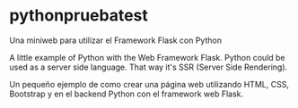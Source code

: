 # pythonpruebatest
Una miniweb para utilizar el Framework Flask con Python

A little example of Python with the Web Framework Flask. Python could be used as a server side language.
That way it's SSR (Server Side Rendering).

Un pequeño ejemplo de como crear una página web utilizando HTML, CSS, Bootstrap y en el backend
Python con el framework web Flask.


